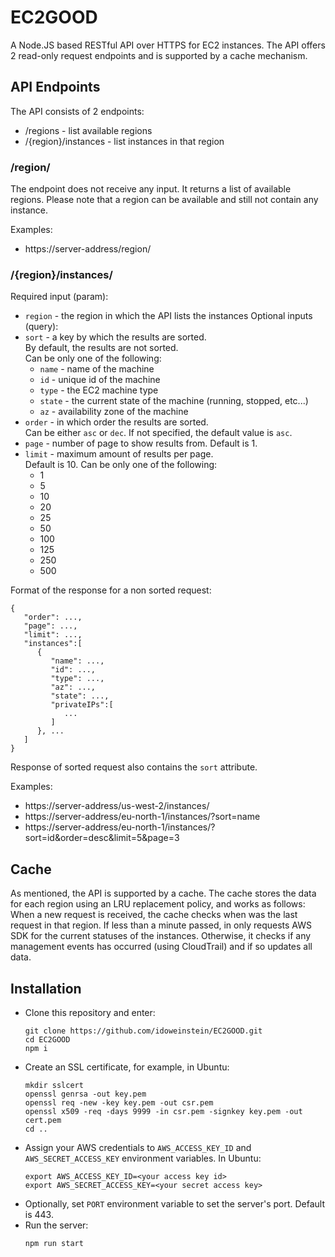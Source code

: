 # EC2GOOD

A Node.JS based RESTful API over HTTPS for EC2 instances.
The API offers 2 read-only request endpoints and is supported by a cache mechanism. 

## API Endpoints
The API consists of 2 endpoints:
- /regions - list available regions
- /{region}/instances - list instances in that region

### /region/
The endpoint does not receive any input.
It returns a list of available regions.
Please note that a region can be available and still not contain any instance.

Examples:
- https://server-address/region/

### /{region}/instances/
Required input (param):
- `region` - the region in which the API lists the instances
Optional inputs (query):
- `sort` - a key by which the results are sorted.<br>
   By default, the results are not sorted. <br>
   Can be only one of the following:
  - `name` - name of the machine
  - `id` - unique id of the machine
  - `type` - the EC2 machine type
  - `state` - the current state of the machine (running, stopped, etc...)
  - `az` - availability zone of the machine
- `order` - in which order the results are sorted. <br>
  Can be either `asc` or `dec`. If not specified, the default value is `asc`.
- `page` - number of page to show results from. Default is 1.
- `limit` - maximum amount of results per page. <br>
  Default is 10. Can be only one of the following:
  - 1
  - 5
  - 10
  - 20
  - 25
  - 50
  - 100
  - 125
  - 250
  - 500

Format of the response for a non sorted request:
```
{
   "order": ...,
   "page": ...,
   "limit": ...,
   "instances":[
      {
         "name": ...,
         "id": ...,
         "type": ...,
         "az": ...,
         "state": ...,
         "privateIPs":[
            ...
         ]
      }, ...
   ]
}
```

Response of sorted request also contains the `sort` attribute.

Examples:
- https://server-address/us-west-2/instances/
- https://server-address/eu-north-1/instances/?sort=name
- https://server-address/eu-north-1/instances/?sort=id&order=desc&limit=5&page=3

## Cache
As mentioned, the API is supported by a cache.
The cache stores the data for each region using an LRU replacement policy, and works as follows:
When a new request is received, the cache checks when was the last request in that region.
If less than a minute passed, in only requests AWS SDK for the current statuses of the instances.
Otherwise, it checks if any management events has occurred (using CloudTrail) and if so updates all data.

## Installation
- Clone this repository and enter:
  ```
  git clone https://github.com/idoweinstein/EC2GOOD.git
  cd EC2GOOD
  npm i
  ```
- Create an SSL certificate, for example, in Ubuntu:
  ```
  mkdir sslcert
  openssl genrsa -out key.pem
  openssl req -new -key key.pem -out csr.pem
  openssl x509 -req -days 9999 -in csr.pem -signkey key.pem -out cert.pem
  cd ..
  ```
- Assign your AWS credentials to `AWS_ACCESS_KEY_ID` and `AWS_SECRET_ACCESS_KEY` environment variables. In Ubuntu:
  ```
  export AWS_ACCESS_KEY_ID=<your access key id>
  export AWS_SECRET_ACCESS_KEY=<your secret access key>
  ```
- Optionally, set `PORT` environment variable to set the server's port. Default is 443.
- Run the server:
  ```
  npm run start
  ```
